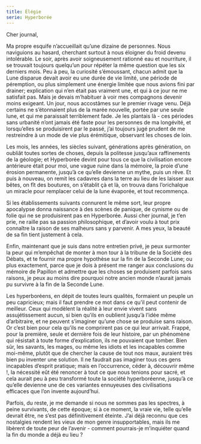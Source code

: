 ```yaml
---
title: Élégie
serie: Hyperborée
---
```

Cher journal,


Ma propre esquife n’accueillait qu’une dizaine de personnes. Nous naviguions au
hasard, cherchant surtout à nous éloigner du froid devenu intolérable. Le soir,
après avoir soigneusement rationné eau et nourriture, il se trouvait toujours
quelqu’un pour répéter la même question que les six derniers mois. Peu à peu,
la curiosité s’émoussant, chacun admit que la Lune disparue devait avoir eu une
durée de vie limité, une période de péremption, ou plus simplement une énergie
limitée que nous avions fini par drainer; explication qui n’en était pas
vraiment une, et qui à ce jour ne me satisfait pas. Mais je devais m’habituer à
voir mes compagnons devenir moins exigeant. Un jour, nous accostâmes sur le
premier rivage venu. Déjà certains ne s’étonnaient plus de la marée nouvelle,
portée par une seule lune, et qui me paraissait terriblement fade. Je les
plantais là - ces périodes sans urbanité n’ont jamais été faste pour les
personnes de ma longévité, et lorsqu’elles se produisirent par le passé, j’ai
toujours jugé prudent de me restreindre à un mode de vie plus érémitique,
observant les choses de loin.

Les mois, les années, les siècles suivant, générations après génération, on
oubliât toutes sortes de choses, depuis la politesse jusqu’aux raffinements de
la géologie; et Hyperborée devint pour tous ce que la civilisation encore
antérieure était pour moi, une vague ruine dans la mémoire, la proie d’une
érosion permanente, jusqu’à ce qu’elle devienne un mythe, puis un rêve. Et puis
à nouveau, on remit les cadavres dans la terre au lieu de les laisser aux
bêtes, on fît des boutures, on s’établit çà et là, on trouva dans l’orichalque
un miracle pour remplacer celui de la lune évaporée, et tout recommença.

Si les établissements suivants connurent le même sort, leur propre apocalypse
donna naissance à des scènes de panique, de cynisme ou de folie qui ne se
produisirent pas en Hyperborée. Aussi cher journal, je t’en prie, ne raille pas
sa passion philosophique, et d’avoir voulu à tout prix connaître la raison de
ses malheurs sans y parvenir. A mes yeux, la beauté de sa fin tient justement à
cela. 

Enfin, maintenant que je suis dans notre entretien privé, je peux surmonter la
peur qui m’empêchat de monter à mon tour à la tribune de la Société des Débats,
et te fournir ma propre hypothèse sur la fin de la Seconde Lune; ou plus
exactement, parce que je dois à présent me ranger aux conclusions du mémoire de
Papillon et admettre que les choses se produisent parfois sans raisons, je peux
au moins dire pourquoi notre ancien monde n’aurait jamais pu survivre à la fin
de la Seconde Lune.

Les hyperboréens, en dépit de toutes leurs qualités, formaient un peuple un peu
capricieux; mais il faut prendre ce mot dans ce qu’il peut contenir de
meilleur. Ceux qui modèlent la réalité à leur envie vivent sans assujétissement
aucun, si bien qu’ils en oublient jusqu’à l’idée même d’arbitraire, et ne
peuvent s’imaginer qu’une chose se produise sans raison. Or c’est bien pour
cela qu’ils ne comprirent pas ce qui leur arrivait. Frappé, pour la première,
seule  et dernière fois de leur histoire, par un phénomène qui résistait à
toute forme d’explication, ils ne pouvaient que tomber. Bien sûr, les savants,
les mages, ou même les idiots et les incapables comme moi-même, plutôt que de
chercher la cause de tout nos maux, auraient très bien pu inventer une
solution. Il ne faudrait pas imaginer tous ces gens incapables d’esprit
pratique; mais en l’occurrence, céder à, découvrir même !, la nécessité eût été
renoncer à tout ce que nous tenions pour sacré, et cela aurait peu à peu
transformé toute la société hyperboréenne, jusqu’à ce qu’elle devienne une de
ces variantes ennuyeuses des civilisations efficaces que l’on invente
aujourd’hui. 

Parfois, du reste, je me demande si nous ne sommes pas les spectres, à peine
survivants, de cette époque; si à ce moment, la vraie vie, telle qu’elle
devrait être, ne s’est pas définitivement éteinte. J’ai déjà reconnu que ces
nostalgies rendent les vieux de mon genre insupportables, mais ils me libèrent
de toute peur de l’avenir - comment pourrais-je m’inquiéter quand la fin du
monde a déjà eu lieu ?
